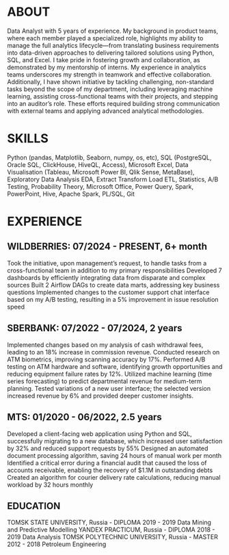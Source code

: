 # ABOUT
Data Analyst with 5 years of experience. My background in product teams, where each member played a specialized role, highlights my ability to manage the full analytics lifecycle—from translating business requirements into data-driven approaches to delivering tailored solutions using Python, SQL, and Excel. I take pride in fostering growth and collaboration, as demonstrated by my mentorship of interns.
My experience in analytics teams underscores my strength in teamwork and effective collaboration. Additionally, I have shown initiative by tackling challenging, non-standard tasks beyond the scope of my department, including leveraging machine learning, assisting cross-functional teams with their projects, and stepping into an auditor’s role. These efforts required building strong communication with external teams and applying advanced analytical methodologies.
# SKILLS 
Python (pandas, Matplotlib, Seaborn, numpy, os, etc), SQL (PostgreSQL, Oracle SQL, ClickHouse, HiveQL, Access), Microsoft Excel, Data Visualisation (Tableau, Microsoft Power BI, Qlik Sense, MetaBase), Exploratory Data Analysis EDA, Extract Transform Load ETL, Statistics, A/B Testing, Probability Theory, Microsoft Office, Power Query, Spark, PowerPoint, Hive, Apache Spark, PL/SQL, Git
# EXPERIENCE 
## WILDBERRIES: 07/2024 - PRESENT, 6+ month 
Took the initiative, upon management’s request, to handle tasks from a cross-functional team in addition to my primary responsibilities
Developed 7 dashboards by efficiently integrating data from disparate and complex sources
Built 2 Airflow DAGs to create data marts, addressing key business questions
Implemented changes to the customer support chat interface based on my A/B testing, resulting in a 5% improvement in issue resolution speed
## SBERBANK: 07/2022 - 07/2024, 2 years
Implemented changes based on my analysis of cash withdrawal fees, leading to an 18% increase in commission revenue.
Conducted research on ATM biometrics, improving scanning accuracy by 17%.
Performed A/B testing on ATM hardware and software, identifying growth opportunities and reducing equipment failure rates by 12%.
Utilized machine learning (time series forecasting) to predict departmental revenue for medium-term planning.
Tested variations of a new user interface; the selected version increased revenue by 6% and provided deeper customer insights.
## MTS: 01/2020 - 06/2022, 2.5 years
Developed a client-facing web application using Python and SQL, successfully migrating to a new database, which increased user satisfaction by 32% and reduced support requests by 55%
Designed an automated document processing algorithm, saving 24 hours of manual work per month
Identified a critical error during a financial audit that caused the loss of accounts receivable, enabling the recovery of $1.1M in outstanding debts
Created an algorithm for courier delivery rate calculations, reducing manual workload by 32 hours monthly
## EDUCATION 
TOMSK STATE UNIVERSITY, Russia - DIPLOMA 2019 - 2019
Data Mining and Predictive Modelling
YANDEX PRACTICUM, Russia - DIPLOMA 2018 - 2019
Data Analysis
TOMSK POLYTECHNIC UNIVERSITY, Russia - MASTER 2012 - 2018
Petroleum Engineering
